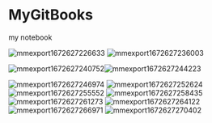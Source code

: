 # MyGitBooks
my notebook

![mmexport1672627226633](https://user-images.githubusercontent.com/54904760/210199951-d54f6a1f-3e87-4bf8-a381-8da54dcf549d.jpg)
![mmexport1672627236003](https://user-images.githubusercontent.com/54904760/210199961-10cbdf8a-b6f6-4a6a-b267-5853e124e239.jpg)

![mmexport1672627240752](https://user-images.githubusercontent.com/54904760/210199967-637e4bf6-e148-4cc0-b930-a3e273f7371f.jpg)![mmexport1672627244223](https://user-images.githubusercontent.com/54904760/210199965-61baf0bd-4d1e-471c-9b07-87c083104fd3.jpg)

![mmexport1672627246974](https://user-images.githubusercontent.com/54904760/210199976-8b0a988e-670b-49d2-aeec-cf91b115291d.jpg)
![mmexport1672627252624](https://user-images.githubusercontent.com/54904760/210199980-4526b63d-d72a-4dd3-b392-8d16c4bf091b.jpg)
![mmexport1672627255552](https://user-images.githubusercontent.com/54904760/210199985-cab1f45f-fdd0-4060-ad16-e92efef4644d.jpg)
![mmexport1672627258435](https://user-images.githubusercontent.com/54904760/210199990-58048f38-6e3c-451e-affb-aed84e61e6f5.jpg)
![mmexport1672627261273](https://user-images.githubusercontent.com/54904760/210199995-9f1abe39-fc1c-4279-8457-d3ff1510c0da.jpg)
![mmexport1672627264122](https://user-images.githubusercontent.com/54904760/210199999-38c54dcb-520c-47cb-b3b2-31ec3bf93cf0.jpg)
![mmexport1672627266971](https://user-images.githubusercontent.com/54904760/210200001-f5e6134c-d843-4aa9-bb8a-e80a0b342e11.jpg)
![mmexport1672627270402](https://user-images.githubusercontent.com/54904760/210200003-6c218654-f702-45a0-8894-29aa0053685c.jpg)
